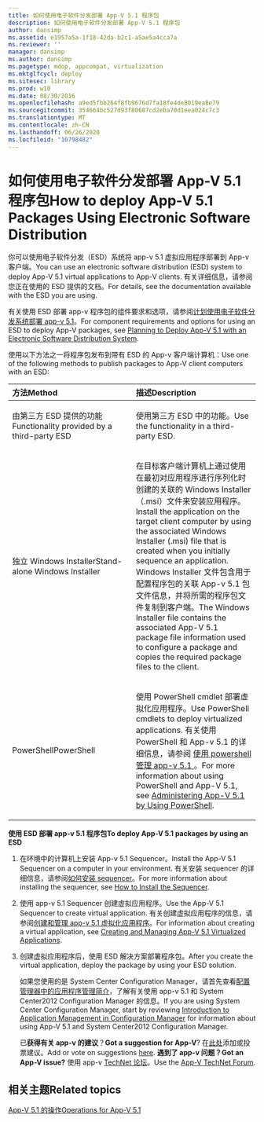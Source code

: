 ```yaml
---
title: 如何使用电子软件分发部署 App-V 5.1 程序包
description: 如何使用电子软件分发部署 App-V 5.1 程序包
author: dansimp
ms.assetid: e1957a5a-1f18-42da-b2c1-a5ae5a4cca7a
ms.reviewer: ''
manager: dansimp
ms.author: dansimp
ms.pagetype: mdop, appcompat, virtualization
ms.mktglfcycl: deploy
ms.sitesec: library
ms.prod: w10
ms.date: 08/30/2016
ms.openlocfilehash: a9ed5fbb264f8fb9676d7fa18fe4de8019ea8e79
ms.sourcegitcommit: 354664bc527d93f80687cd2eba70d1eea024c7c3
ms.translationtype: MT
ms.contentlocale: zh-CN
ms.lasthandoff: 06/26/2020
ms.locfileid: "10798482"
---
```

# <span data-ttu-id="f6b52-103">如何使用电子软件分发部署 App-V 5.1 程序包</span><span class="sxs-lookup"><span data-stu-id="f6b52-103">How to deploy App-V 5.1 Packages Using Electronic Software Distribution</span></span>


<span data-ttu-id="f6b52-104">你可以使用电子软件分发（ESD）系统将 app-v 5.1 虚拟应用程序部署到 App-v 客户端。</span><span class="sxs-lookup"><span data-stu-id="f6b52-104">You can use an electronic software distribution (ESD) system to deploy App-V 5.1 virtual applications to App-V clients.</span></span> <span data-ttu-id="f6b52-105">有关详细信息，请参阅您正在使用的 ESD 提供的文档。</span><span class="sxs-lookup"><span data-stu-id="f6b52-105">For details, see the documentation available with the ESD you are using.</span></span>

<span data-ttu-id="f6b52-106">有关使用 ESD 部署 app-v 程序包的组件要求和选项，请参阅[计划使用电子软件分发系统部署 app-v 5.1](planning-to-deploy-app-v-51-with-an-electronic-software-distribution-system.md)。</span><span class="sxs-lookup"><span data-stu-id="f6b52-106">For component requirements and options for using an ESD to deploy App-V packages, see [Planning to Deploy App-V 5.1 with an Electronic Software Distribution System](planning-to-deploy-app-v-51-with-an-electronic-software-distribution-system.md).</span></span>

<span data-ttu-id="f6b52-107">使用以下方法之一将程序包发布到带有 ESD 的 App-v 客户端计算机：</span><span class="sxs-lookup"><span data-stu-id="f6b52-107">Use one of the following methods to publish packages to App-V client computers with an ESD:</span></span>

<table>
<colgroup>
<col width="50%" />
<col width="50%" />
</colgroup>
<thead>
<tr class="header">
<th align="left"><span data-ttu-id="f6b52-108">方法</span><span class="sxs-lookup"><span data-stu-id="f6b52-108">Method</span></span></th>
<th align="left"><span data-ttu-id="f6b52-109">描述</span><span class="sxs-lookup"><span data-stu-id="f6b52-109">Description</span></span></th>
</tr>
</thead>
<tbody>
<tr class="odd">
<td align="left"><p><span data-ttu-id="f6b52-110">由第三方 ESD 提供的功能</span><span class="sxs-lookup"><span data-stu-id="f6b52-110">Functionality provided by a third-party ESD</span></span></p></td>
<td align="left"><p><span data-ttu-id="f6b52-111">使用第三方 ESD 中的功能。</span><span class="sxs-lookup"><span data-stu-id="f6b52-111">Use the functionality in a third-party ESD.</span></span></p></td>
</tr>
<tr class="even">
<td align="left"><p><span data-ttu-id="f6b52-112">独立 Windows Installer</span><span class="sxs-lookup"><span data-stu-id="f6b52-112">Stand-alone Windows Installer</span></span></p></td>
<td align="left"><p><span data-ttu-id="f6b52-113">在目标客户端计算机上通过使用在最初对应用程序进行序列化时创建的关联的 Windows Installer （.msi）文件来安装应用程序。</span><span class="sxs-lookup"><span data-stu-id="f6b52-113">Install the application on the target client computer by using the associated Windows Installer (.msi) file that is created when you initially sequence an application.</span></span> <span data-ttu-id="f6b52-114">Windows Installer 文件包含用于配置程序包的关联 App-v 5.1 包文件信息，并将所需的程序包文件复制到客户端。</span><span class="sxs-lookup"><span data-stu-id="f6b52-114">The Windows Installer file contains the associated App-V 5.1 package file information used to configure a package and copies the required package files to the client.</span></span></p></td>
</tr>
<tr class="odd">
<td align="left"><p><span data-ttu-id="f6b52-115">PowerShell</span><span class="sxs-lookup"><span data-stu-id="f6b52-115">PowerShell</span></span></p></td>
<td align="left"><p><span data-ttu-id="f6b52-116">使用 PowerShell cmdlet 部署虚拟化应用程序。</span><span class="sxs-lookup"><span data-stu-id="f6b52-116">Use PowerShell cmdlets to deploy virtualized applications.</span></span> <span data-ttu-id="f6b52-117">有关使用 PowerShell 和 App-v 5.1 的详细信息，请参阅 <a href="administering-app-v-51-by-using-powershell.md" data-raw-source="[Administering App-V 5.1 by Using PowerShell](administering-app-v-51-by-using-powershell.md)"> 使用 powershell 管理 app-v 5.1 </a> 。</span><span class="sxs-lookup"><span data-stu-id="f6b52-117">For more information about using PowerShell and App-V 5.1, see <a href="administering-app-v-51-by-using-powershell.md" data-raw-source="[Administering App-V 5.1 by Using PowerShell](administering-app-v-51-by-using-powershell.md)">Administering App-V 5.1 by Using PowerShell</a>.</span></span></p></td>
</tr>
</tbody>
</table>

 

**<span data-ttu-id="f6b52-118">使用 ESD 部署 app-v 5.1 程序包</span><span class="sxs-lookup"><span data-stu-id="f6b52-118">To deploy App-V 5.1 packages by using an ESD</span></span>**

1.  <span data-ttu-id="f6b52-119">在环境中的计算机上安装 App-v 5.1 Sequencer。</span><span class="sxs-lookup"><span data-stu-id="f6b52-119">Install the App-V 5.1 Sequencer on a computer in your environment.</span></span> <span data-ttu-id="f6b52-120">有关安装 sequencer 的详细信息，请参阅[如何安装 sequencer](how-to-install-the-sequencer-51beta-gb18030.md)。</span><span class="sxs-lookup"><span data-stu-id="f6b52-120">For more information about installing the sequencer, see [How to Install the Sequencer](how-to-install-the-sequencer-51beta-gb18030.md).</span></span>

2.  <span data-ttu-id="f6b52-121">使用 app-v 5.1 Sequencer 创建虚拟应用程序。</span><span class="sxs-lookup"><span data-stu-id="f6b52-121">Use the App-V 5.1 Sequencer to create virtual application.</span></span> <span data-ttu-id="f6b52-122">有关创建虚拟应用程序的信息，请参阅[创建和管理 app-v 5.1 虚拟化应用程序](creating-and-managing-app-v-51-virtualized-applications.md)。</span><span class="sxs-lookup"><span data-stu-id="f6b52-122">For information about creating a virtual application, see [Creating and Managing App-V 5.1 Virtualized Applications](creating-and-managing-app-v-51-virtualized-applications.md).</span></span>

3.  <span data-ttu-id="f6b52-123">创建虚拟应用程序后，使用 ESD 解决方案部署程序包。</span><span class="sxs-lookup"><span data-stu-id="f6b52-123">After you create the virtual application, deploy the package by using your ESD solution.</span></span>

    <span data-ttu-id="f6b52-124">如果您使用的是 System Center Configuration Manager，请首先查看[配置管理器中的应用程序管理简介](https://go.microsoft.com/fwlink/?LinkId=281816)，了解有关使用 app-v 5.1 和 System Center2012 Configuration Manager 的信息。</span><span class="sxs-lookup"><span data-stu-id="f6b52-124">If you are using System Center Configuration Manager, start by reviewing [Introduction to Application Management in Configuration Manager](https://go.microsoft.com/fwlink/?LinkId=281816) for information about using App-V 5.1 and System Center2012 Configuration Manager.</span></span>

    <span data-ttu-id="f6b52-125">已**获得有关 app-v 的建议**？</span><span class="sxs-lookup"><span data-stu-id="f6b52-125">**Got a suggestion for App-V**?</span></span> <span data-ttu-id="f6b52-126">在[此处](http://appv.uservoice.com/forums/280448-microsoft-application-virtualization)添加或投票建议。</span><span class="sxs-lookup"><span data-stu-id="f6b52-126">Add or vote on suggestions [here](http://appv.uservoice.com/forums/280448-microsoft-application-virtualization).</span></span> **<span data-ttu-id="f6b52-127">遇到了 app-v 问题？</span><span class="sxs-lookup"><span data-stu-id="f6b52-127">Got an App-V issue?</span></span>** <span data-ttu-id="f6b52-128">使用 app-v [TechNet 论坛](https://social.technet.microsoft.com/Forums/home?forum=mdopappv)。</span><span class="sxs-lookup"><span data-stu-id="f6b52-128">Use the [App-V TechNet Forum](https://social.technet.microsoft.com/Forums/home?forum=mdopappv).</span></span>

## <span data-ttu-id="f6b52-129">相关主题</span><span class="sxs-lookup"><span data-stu-id="f6b52-129">Related topics</span></span>


[<span data-ttu-id="f6b52-130">App-V 5.1 的操作</span><span class="sxs-lookup"><span data-stu-id="f6b52-130">Operations for App-V 5.1</span></span>](operations-for-app-v-51.md)

 

 





